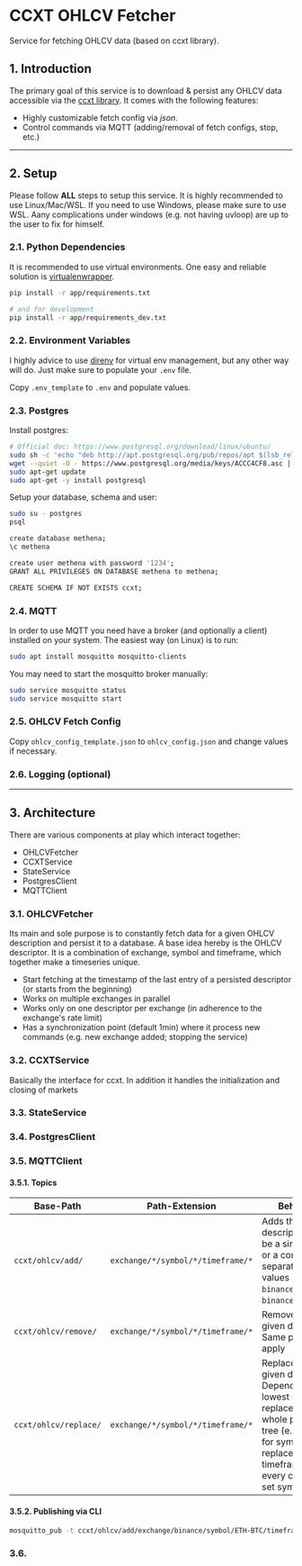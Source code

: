 # CCXT OHLCV Fetcher

Service for fetching OHLCV data (based on ccxt library).

## 1. Introduction

The primary goal of this service is to download & persist any OHLCV data accessible via
the [ccxt library](https://github.com/ccxt/ccxt). It comes with the following features:

* Highly customizable fetch config via *json*.
* Control commands via MQTT (adding/removal of fetch configs, stop, etc.)

---

## 2. Setup

Please follow **ALL** steps to setup this service. It is highly recommended to use Linux/Mac/WSL. If you need to use Windows, please make sure to use WSL. Aany complications under windows (e.g. not having uvloop) are up to the user to fix for himself.

### 2.1. Python Dependencies

It is recommended to use virtual environments. One easy and reliable solution is [virtualenwrapper](https://virtualenvwrapper.readthedocs.io/en/latest/).

```bash
pip install -r app/requirements.txt

# and for development
pip install -r app/requirements_dev.txt
```

### 2.2. Environment Variables

I highly advice to use [direnv](https://direnv.net/) for virtual env management, but any other way will do. Just make sure to populate your `.env` file.

Copy `.env_template` to `.env` and populate values.

### 2.3. Postgres

Install postgres:

```bash
# Official doc: https://www.postgresql.org/download/linux/ubuntu/
sudo sh -c 'echo "deb http://apt.postgresql.org/pub/repos/apt $(lsb_release -cs)-pgdg main" > /etc/apt/sources.list.d/pgdg.list'
wget --quiet -O - https://www.postgresql.org/media/keys/ACCC4CF8.asc | sudo apt-key add -
sudo apt-get update
sudo apt-get -y install postgresql
```


Setup your database, schema and user:

```bash
sudo su - postgres
psql

create database methena;
\c methena

create user methena with password '1234';
GRANT ALL PRIVILEGES ON DATABASE methena to methena;

CREATE SCHEMA IF NOT EXISTS ccxt;
```

### 2.4. MQTT

In order to use MQTT you need have a broker (and optionally a client) installed on your system. The easiest way (on
Linux) is to run:

```bash
sudo apt install mosquitto mosquitto-clients
```

You may need to start the mosquitto broker manually:

```bash
sudo service mosquitto status
sudo service mosquitto start
```

### 2.5. OHLCV Fetch Config

Copy `ohlcv_config_template.json` to `ohlcv_config.json` and change values if necessary.

### 2.6. Logging (optional)

---

## 3. Architecture

There are various components at play which interact together:

* OHLCVFetcher
* CCXTService
* StateService
* PostgresClient
* MQTTClient

### 3.1. OHLCVFetcher

Its main and sole purpose is to constantly fetch data for a given OHLCV description and persist it to a database. A base
idea hereby is the OHLCV descriptor. It is a combination of exchange, symbol and timeframe, which together make a
timeseries unique.

* Start fetching at the timestamp of the last entry of a persisted descriptor (or starts from the beginning)
* Works on multiple exchanges in parallel
* Works only on one descriptor per exchange (in adherence to the exchange's rate limit)
* Has a synchronization point (default 1min) where it process new commands (e.g. new exchange added; stopping the
  service)

### 3.2. CCXTService

Basically the interface for ccxt. In addition it handles the initialization and closing of markets

### 3.3. StateService

### 3.4. PostgresClient

### 3.5. MQTTClient

#### 3.5.1. Topics

| Base-Path | Path-Extension | Behaviour |
|---|---|---|
| `ccxt/ohlcv/add/` | `exchange/*/symbol/*/timeframe/*` | Adds the given descriptor. `*` can be a single value or a comma-separated list of values (e.g. `binance` or `binance,bitfinex`) |
| `ccxt/ohlcv/remove/` | `exchange/*/symbol/*/timeframe/*` | Removes the given descriptor. Same patterns apply |
| `ccxt/ohlcv/replace/` | `exchange/*/symbol/*/timeframe/*` | Replaces the given descriptor. Depending on its lowest specificity, replaces the whole provided tree (e.g. `*` flag for symbol replaces the timeframes of every currently set symbol. |


#### 3.5.2. Publishing via CLI

```bash
mosquitto_pub -t ccxt/ohlcv/add/exchange/binance/symbol/ETH-BTC/timeframe/1d -m ""
```

### 3.6. 
